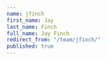 ```yaml
---
name: jfinch
first_name: Jay
last_name: Finch
full_name: Jay Finch
redirect_from: "/team/jfinch/"
published: true
---
```


